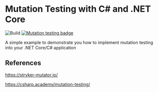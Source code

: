 # Mutation Testing with C# and .NET Core

![Build](https://github.com/odair-pedro/mutation-testing-csharp/workflows/build/badge.svg?branch=master)
[![Mutation testing badge](https://img.shields.io/endpoint?style=flat&url=https%3A%2F%2Fbadge-api.stryker-mutator.io%2Fgithub.com%2Fodair-pedro%2Fmutation-testing-csharp%2Fmaster)](https://dashboard.stryker-mutator.io/reports/github.com/odair-pedro/mutation-testing-csharp/master)

A simple example to demonstrate you how to implement mutation testing into your .NET Core/C# application

## References

https://stryker-mutator.io/ 

https://csharp.academy/mutation-testing/
